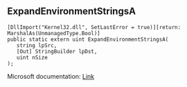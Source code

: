 ## ExpandEnvironmentStringsA

```
[DllImport("Kernel32.dll", SetLastError = true)][return: MarshalAs(UnmanagedType.Bool)]
public static extern uint ExpandEnvironmentStringsA(
   string lpSrc,
   [Out] StringBuilder lpDst,
   uint nSize
);
```

Microsoft documentation: [Link](https://learn.microsoft.com/en-us/windows/win32/api/processenv/nf-processenv-expandenvironmentstringsa)
